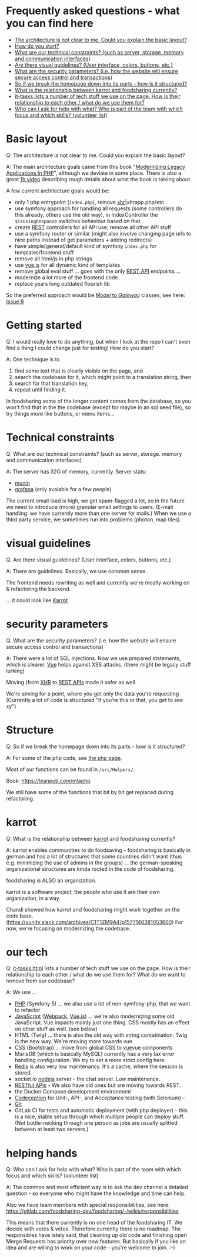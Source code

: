 # Frequently asked questions - what you can find here
* [The architecture is not clear to me. Could you explain the basic layout?](#basic-layout)
* [How do you start?](#getting-started)
* [What are our technical constraints? (such as server, storage. memory and communication interfaces)](#technical-constraints)
* [Are there visual guidelines? (User interface, colors, buttons, etc.)](#visual-guidelines)
* [What are the security parameters? (i.e. how the website will ensure secure access control and transactions)](#security-parameters)
* [So if we break the homepage down into its parts - how is it structured?](#structure)
* [What is the relationship between karrot and foodsharing currently?](#karrot)
* [it-tasks lists a number of tech stuff we use on the page. How is their relationship to each other / what do we use them for?](#our-tech)
* [Who can I ask for help with what? Who is part of the team with which focus and which skills? (volunteer list)](#helping-hands)

# Basic layout
Q: The architecture is not clear to me. Could you explain the basic layout?

A: The main architecture goals came from this book "[Modernizing Legacy Applications In PHP](https://leanpub.com/mlaphp)", although we deviate in some place. There is also a great [1h video](https://www.youtube.com/watch?v=65NrzJ_5j58) describing rough details about what the book is talking about.

A few current architecture goals would be:

* only 1 php entrypoint (`index.php`), remove [xhr](./requests#xhr)|xhrapp.php/etc
* use symfony approach for handling all requests (some controllers do this already, others use the old way), in IndexController the `$isUsingResponse` switches behaviour based on that
* create [REST](./requests#rest-api) controllers for all API use, remove all other API stuff
* use a symfony router or similar (might also involve changing page urls to nice paths instead of get parameters + adding redirects)
* have simple/general/default kind of symfony `index.php` for templates/frontend stuff
* remove all html/js in php strings
* use [vue.js](./javascript#vuejs) for all dynamic kind of templates
* remove global eval stuff  ... goes with the only [REST API](./requests#rest-api) endpoints ...
* modernize a lot more of the frontend code
* replace years long outdated flourish lib

So the preferred approach would be [*Model* to *Gateway*](./php-structure#newer-module-structure) classes, see here: [Issue 9](https://gitlab.com/foodsharing-dev/foodsharing/issues/9)

# Getting started
Q: I would really love to do anything, but when I look at the repo I can't even find a thing I could change just for testing! How do you start?

A: One technique is to 

  1. find some text that is clearly visible on the page, and 
  2. search the codebase for it, which might point to a translation string, then 
  3. search for that translation key, 
  4. repeat until finding it. 

In foodsharing some of the longer content comes from the database, so you won't find that in the the codebase (except for maybe in an sql seed file), so try things more like buttons, or menu items...

# Technical constraints
Q: What are our technical constraints? (such as server, storage. memory and communication interfaces)

A: The server has 32G of memory, currently. Server stats:

* [munin](https://dragonfruit-admin.foodsharing.network/munin/system-week.html)
* [grafana](https://grafana.yunity.org/?orgId=1) (only avaiable for a few people)

The current email load is high, we get spam-flagged a lot, so in the future we need to introduce (more) granular email settings to users. 
(E-mail handling: we have currently more than one server for mails.)
When we use a third party service, we sometimes run into problems (photon, map tiles).

# visual guidelines
Q: Are there visual guidelines? (User interface, colors, buttons, etc.)

A: There are guidelines. Basically, we use common sense.

The frontend needs rewriting as well and currently we're mostly working on & refactoring the backend.

... it could look like [Karrot](https://storybook.karrot.world/?path=/story/pickupitem--join)

# security parameters
Q: What are the security parameters? (i.e. how the website will ensure secure access control and transactions)

A: There were a lot of SQL injections. Now we use prepared statements, which is clearer.
[Vue](./javascript#vuejs) helps against XSS attacks. (there might be legacy stuff lurking)

Moving (from [XHR](./requests#xhr) to [REST APIs](./requests#rest-api) made it safer as well.

We're aiming for a point, where you get only the data you're requesting (Currently a lot of code is structured "if you're this or that, you get to see xy")

# Structure
Q: So if we break the homepage down into its parts - how is it structured?

A: For some of the php code, see [the php page](./php).

Most of our functions can be found in `/src/Helpers/`.

Book: https://leanpub.com/mlaphp

We still have some of the functions that bit by bit get replaced during refactoring.

# karrot
Q: What is the relationship between [kar](http://karrot.world)[rot](https://github.com/yunity) and foodsharing currently?

A: karrot enables communities to do foodsaving - foodsharing is basically in german and has a lot of structures that some countries didn't want (thus e.g. minimizing the use of admins in the groups) ... the german-speaking organizational structures are kinda rooted in the code of foodsharing.

foodsharing is ALSO an organization.

karrot is a software project, the people who use it are their own organization, in a way.

Chandi showed how karrot and foodsharing might work together on the code base. (https://yunity.slack.com/archives/C1T1ZM9A4/p1577146381053600) For now, we're focusing on modernizing the codebase.

# our tech
Q: [it-tasks.html](./intro) lists a number of tech stuff we use on the page. How is their relationship to each other / what do we use them for? What do we want to remove from our codebase?

A: We use ...
* [PHP](./php) (Symfony 5) ... we also use a lot of non-symfony-php, that we want to refactor
* [JavaScript](./javascript) ([Webpack](./javascript#webpack), [Vue.js](./javascript#vuejs)) ... we're also modernizing some old JavaScript. Vue impacts mainly just one thing. CSS mostly has an effect on other stuff as well. (see below)
* HTML (Twig) ... there is also the old way with string contatination.  Twig is the new way. We're moving more towards vue.
* CSS (Bootstrap) ... move from global CSS to [vue](./javascript#vuejs)vue components
* MariaDB (which is basically MySQL) currently has a very lax error handling configuration. We try to set a more strict config here.
* [Redis](./database#redis-database) is also very low maintenancy. It's a cache, where the session is stored.
* socket.io [nodejs](./requests#nodejs-for-messages) server - the chat server. Low maintenance.
* [RESTful APIs](./requests#rest-api) - We also have old ones but are moving towards REST.
* the Docker Compose development environment
* [Codeception](./testing) for Unit-, API-, and Acceptance testing (with Selenium) - 
* [Git](./running-the-code)
* GitLab CI for tests and automatic deployment (with php deployer) - this is a nice, stable setup through which multiple people can deploy stuff. (Not bottle-necking through one person as jobs are usually splitted between at least two servers.)

# helping hands
Q: Who can I ask for help with what? Who is part of the team with which focus and which skills? (volunteer list)

A: The common and most efficient way is to ask the dev channel a detailed question - so everyone who might have the knowledge and time can help.

Also we have team members with special responsibilities, see here: https://gitlab.com/foodsharing-dev/foodsharing/-/wikis/responsibilities

This means that there currently is no one head of the foodsharing IT. We decide with votes & vetos. Therefore currently there is no roadmap. The responsibles have lately said, that cleaning up old code and finishing open Merge Requests has priority over new features. But basically if you like an idea and are willing to work on your code - you're welcome to join. :-)
